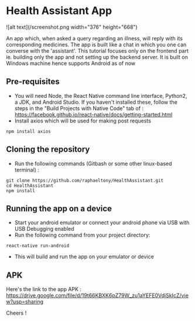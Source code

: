# Health Assistant App

![alt text](/screenshot.png width="376" height="668")

An app which, when asked a query regarding an illness, will reply with its corresponding medicines. 
The app is built like a chat in which you one can converse with the 'assistant'.
This tutorial focuses only on the frontend part ie. building only the app and not setting up the backend server. 
It is built on Windows machine hence supports Android as of now

## Pre-requisites
- You will need Node, the React Native command line interface, Python2, a JDK, and Android Studio. If you haven't installed these, follow the steps in the "Build Projects with Native Code" tab of :
https://facebook.github.io/react-native/docs/getting-started.html
- Install axios which will be used for making post requests
```
npm install axios
```

## Cloning the repository
- Run the following commands (Gitbash or some other linux-based terminal) :
```
git clone https://github.com/raphaeltony/HealthAssistant.git
cd HealthAssistant
npm install
```
## Running the app on a device 
- Start your android emulator or connect your android phone via USB with USB Debugging enabled
- Run the following command from your project directory:
```
react-native run-android
```
- This will build and run the app on your emulator or device

## APK
Here's the link to the app APK : https://drive.google.com/file/d/19t66KBXK6pZ79W_zu1aYEFE0VdjSkIcZ/view?usp=sharing

Cheers ! 
